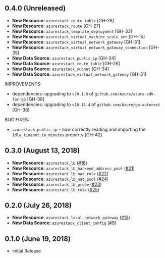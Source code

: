 ## 0.4.0 (Unreleased)

* **New Resource:** `azurestack_route_table` [GH-26]
* **New Resource:** `azurestack_route` [GH-27]
* **New Resource:** `azurestack_template_deployment` [GH-33]
* **New Resource:** `azurestack_virtual_machine_scale_set` [GH-15]
* **New Resource:** `azurestack_virtual_network_gateway` [GH-31]
* **New Resource:** `azurestack_virtual_network_gateway_connection` [GH-35]
* **New Data Source:** `azurestack_public_ip` [GH-34]
* **New Data Source:** `azurestack_route_table` [GH-26]
* **New Data Source:** `azurestack_subnet` [GH-34]
* **New Data Source:** `azurestack_virtual_network_gateway` [GH-31]

IMPROVEMENTS:

* dependencies: upgrading to `v20.1.0` of `github.com/Azure/azure-sdk-for-go` [GH-38]
* dependencies: upgrading to `v10.15.4` of `github.com/Azure/go-autorest` [GH-38]

BUG FIXES:

* `azurestack_public_ip` - now correctly reading and importing the `idle_timeout_in_minutes` property [GH-42]

## 0.3.0 (August 13, 2018)

* **New Resource:** `azurestack_lb` ([#16](https://github.com/terraform-providers/terraform-provider-azurestack/issues/16))
* **New Resource:** `azurestack_lb_backend_address_pool` ([#21](https://github.com/terraform-providers/terraform-provider-azurestack/issues/21))
* **New Resource:** `azurestack_lb_nat_rule` ([#22](https://github.com/terraform-providers/terraform-provider-azurestack/issues/22))
* **New Resource:** `azurestack_lb_nat_pool` ([#24](https://github.com/terraform-providers/terraform-provider-azurestack/issues/24))
* **New Resource:** `azurestack_lb_probe` ([#23](https://github.com/terraform-providers/terraform-provider-azurestack/issues/23))
* **New Resource:** `azurestack_lb_rule` ([#25](https://github.com/terraform-providers/terraform-provider-azurestack/issues/25))

## 0.2.0 (July 26, 2018)

* **New Resource:** `azurestack_local_network_gateway` ([#13](https://github.com/terraform-providers/terraform-provider-azurestack/issues/13))
* **New Data Source:** `azurestack_client_config` ([#9](https://github.com/terraform-providers/terraform-provider-azurestack/issues/9))

## 0.1.0 (June 19, 2018) 

* Initial Release
